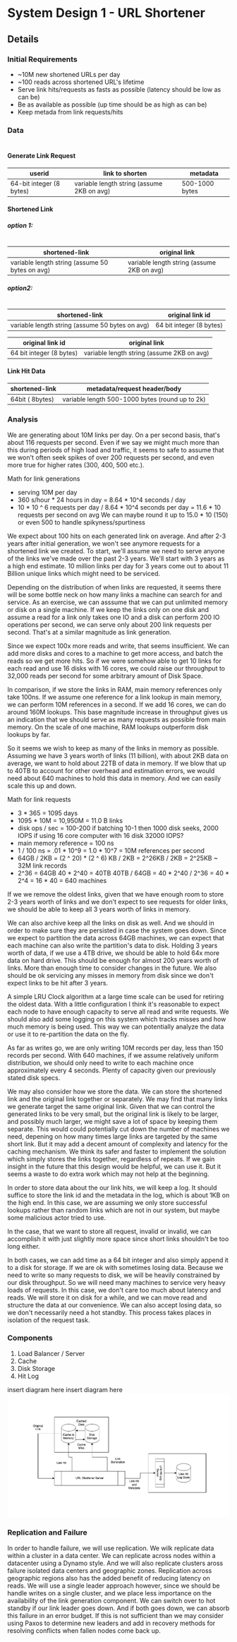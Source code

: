 # System Design 1 - URL Shortener

## Details

### Initial Requirements
- ~10M new shortened URLs per day
- ~100 reads across shortened URL's lifetime
- Serve link hits/requests as fasts as possible (latency should be low as can be)
- Be as available as possible (up time should be as high as can be)
- Keep metada from link requests/hits

### Data 
#
#### Generate Link Request
| userid | link to shorten | metadata |
| ------ | ------ | ------ |
| 64-bit integer (8 bytes) | variable length string (assume 2KB on avg) | 500-1000 bytes |

#### Shortened Link

##### option 1:
#
| shortened-link | original link |
| ------ | ------ |
| variable length string (assume 50 bytes on avg) |  variable length string (assume 2KB on avg) |
##### option2:
#
| shortened-link | original link id  |
| ------ | ------ |
| variable length string (assume 50 bytes on avg) | 64 bit integer (8 bytes) |

| original link id  | original link |
| ------ | ------ |
|  64 bit integer (8 bytes) | variable length string (assume 2KB on avg) |

#### Link Hit Data
| shortened-link | metadata/request header/body |
| ------ | ------ |
| 64bit ( 8bytes) | variable length 500-1000 bytes (round up to 2k) |

### Analysis
We are generating about 10M links per day. On a per second basis, that's about 116 requests per second. Even if we say we might much more than this during periods of high load and traffic, it seems to safe to assume that we won't often seek spikes of over 200 requests per second, and even more true for higher rates (300, 400, 500 etc.).

Math for link generations
- serving 10M per day
- 360 s/hour * 24 hours in  day = 8.64 * 10^4 seconds / day
- 10 * 10 ^ 6 requests per day / 8.64 * 10^4 seconds per day = 11.6 * 10 requests per second on avg
We can maybe round it up to 15.0 * 10 (150) or even 500 to handle spikyness/spurtiness

We expect about 100 hits on each generated link on average. And after 2-3 years after initial generation, we won't see anymore requests for a shortened link we created. To start, we'll assume we need to serve anyone of the links we've made over the past 2-3 years. We'll start with 3 years as a high end estimate. 10 million links per day for 3 years come out to about 11 Billion unique links which might need to be serviced. 

Depending on the distribution of when links are requested, it seems there will be some bottle neck on how many links a machine can search for and service. As an exercise, we can asssume that we can put unlimited memory or disk on a single machine. If we keep the links only on one disk and assume a read for a link only takes one IO and a disk can perform 200 IO operations per second, we can serve only about 200 link requests per second. That's at a similar magnitude as link generation. 

Since we expect 100x more reads and write, that seems insufficient. We can add more disks and cores to a machine to get more access, and batch the reads so we get more hits. So if we were somehow able to get 10 links for each read and use 16 disks with 16 cores, we could raise our throughput to 32,000 reads per second for some arbitrary amount of Disk Space. 

In comparison, if we store the links in RAM, main memory references only take 100ns. If we assume one reference for a link lookup in main memory, we can perform 10M references in a second. If we add 16 cores, we can do around 160M lookups. This base magnitude increase in throughput gives us an indication that we should serve as many requests as possible from main memory. On the scale of one machine, RAM lookups outperform disk lookups by far.

So it seems we wish to keep as many of the links in memory as possible. Assuming we have 3 years worth of links (11 billion), with about 2KB data on average, we want to hold about 22TB of data in memory. If we blow that up to 40TB to account for other overhead and estimation errors, we would need about 640 machines to hold this data in memory. And we can easily scale this up and down. 

Math for link requests
- 3 * 365 = 1095 days
- 1095 * 10M = 10,950M = 11.0 B links
- disk ops / sec = 100-200
if batching 10-1 then 1000 disk seeks, 2000 IOPS
if using 16 core computer with 16 disk 32000 IOPS?
- main memory reference = 100 ns 
- 1 / 100 ns = .01 * 10^9 = 1.0 * 10^7 = 10M references per second
- 64GB / 2KB = (2 ^ 20) * (2 ^ 6) KB / 2KB = 2^26KB / 2KB = 2^25KB ~ 32M link records
- 2^36 = 64GB
40 * 2^40 = 40TB
40TB / 64GB = 40 * 2^40 / 2^36 = 40 * 2^4 = 16 * 40 = 640 machines

If we we remove the oldest links, given that we have enough room to store 2-3 years worth of links and we don't expect to see requests for older links, we should be able to keep all 3 years worth of links in memory. 

We can also archive keep all the links on disk as well. And we should in order to make sure they are persisted in case the system goes down. Since we expect to partition the data across 64GB machines, we can expect that each machine can also write the partition's data to disk. Holding 3 years worth of data, if we use a 4TB drive, we should be able to hold 64x more data on hard drive. This should be enough for almost 200 years worth of links. More than enough time to consider changes in the future. We also should be ok servicing any misses in memory from disk since we don't expect links to be hit after 3 years. 

A simple LRU Clock algorithm at a large time scale can be used for retiring the oldest data. With a little configuration I think it's reasonable to expect each node to have enough capacity to serve all read and write requests. We should also add some logging on this system which tracks misses and how much memory is being used. This way we can potentially analyze the data or use it to re-partition the data on the fly.

As far as writes go, we are only writing 10M records per day, less than 150 records per second. With 640 machines, if we assume relatively uniform distribution, we should only need to write to each machine once approximately every 4 seconds. Plenty of capacity given our previously stated disk specs. 

We may also consider how we store the data. We can store the shortened link and the original link together or separately. We may find that many links we generate target the same original link. Given that we can control the generated links to be very small, but the original link is likely to be larger, and possibly much larger, we might save a lot of space by keeping them separate. This would could potentially cut down the number of machines we need, depening on how many times large links are targeted by the same short link. But it may add a decent amount of complexity and latency for the caching mechanism. We think its safer and faster to implement the solution which simply stores the links together, regardless of repeats. If we gain insight in the future that this design would be helpful, we can use it. But it seems a waste to do extra work which may not help at the beginning.

In order to store data about the our link hits, we will keep a log. It should suffice to store the link id and the metadata in the log, which is about 1KB on the high end. In this case, we are assuming we only store successful lookups rather than random links which are not in our system, but maybe some malicious actor tried to use.

In the case, that we want to store all request, invalid or invalid, we can accomplish it with just slightly more space since short links shouldn't be too long either. 

In both cases, we can add time as a 64 bit integer and also simply append it to a disk for storage. If we are ok with sometimes losing data. Because we need to write so many requests to disk, we will be heavily constrained by our disk throughput. So we will need many machines to service very heavy loads of requests. In this case, we don't care too much about latency and reads. We will store it on disk for a while, and we can move read and structure the data at our convenience. We can also accept losing data, so we don't necessarily need a hot standby. This process takes places in isolation of the request task. 




### Components
1. Load Balancer / Server
2. Cache
3. Disk Storage
4. Hit Log

insert diagram here
insert diagram here
![](Diagram-1.jpeg)

### Replication and Failure

In order to handle failure, we will use replication. We wilk replicate data within a cluster in a data center. We can replicate across nodes within a datacenter using a Dynamo style.  And we will also replicate clusters aross failure isolated data centers and geographic zones. Replication across geographic regions also has the added benefit of reducing latency on reads. We will use a single leader approach however, since we should be handle writes on a single cluster, and we place less importance on the availability of the link generation component. We can switch over to hot standby if our link leader goes down. And if both goes down, we can absorb this failure in an error budget. If this is not sufficient than we may consider using Paxos to determine new leaders and add in recovery methods for resolving conflicts when fallen nodes come back up. 

